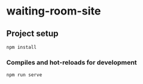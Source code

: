 # waiting-room-site

## Project setup
```
npm install
```

### Compiles and hot-reloads for development
```
npm run serve
```
